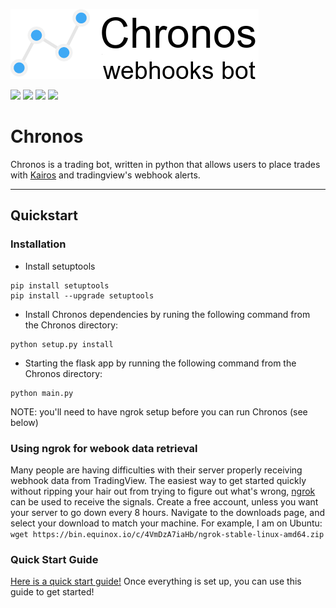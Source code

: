 ![demopic](img/chronos_logo.png)

![](https://img.shields.io/github/license/timelyart/chronos?style=for-the-badge)
![](https://img.shields.io/github/repo-size/timelyart/chronos?style=for-the-badge)
![](https://img.shields.io/github/commit-activity/y/timelyart/chronos?style=for-the-badge)
![](https://img.shields.io/twitter/follow/timelyart?style=for-the-badge)




# Chronos

Chronos is a trading bot, written in python that allows users to place trades with [Kairos](https://github.com/timelyart/Kairos) and tradingview's webhook alerts.

---

## Quickstart

### Installation

* Install setuptools 
```
pip install setuptools
pip install --upgrade setuptools   
```
* Install Chronos dependencies by runing the following command from the Chronos directory:
```
python setup.py install
```
* Starting the flask app by running the following command from the Chronos directory:
```
python main.py
```
NOTE: you'll need to have ngrok setup before you can run Chronos (see below)

### Using ngrok for webook data retrieval
Many people are having difficulties with their server properly receiving webhook data from TradingView. The easiest way to get started quickly without ripping your hair out from trying to figure out what's wrong, [ngrok](https://ngrok.com/) can be used to receive the signals. Create a free account, unless you want your server to go down every 8 hours. Navigate to the downloads page, and select your download to match your machine. For example, I am on Ubuntu: `wget https://bin.equinox.io/c/4VmDzA7iaHb/ngrok-stable-linux-amd64.zip`

### Quick Start Guide
[Here is a quick start guide!](https://github.com/Robswc/tradingview-webhooks-bot/wiki/Quick-Start-Guide) Once everything is set up, you can use this guide to get started!
